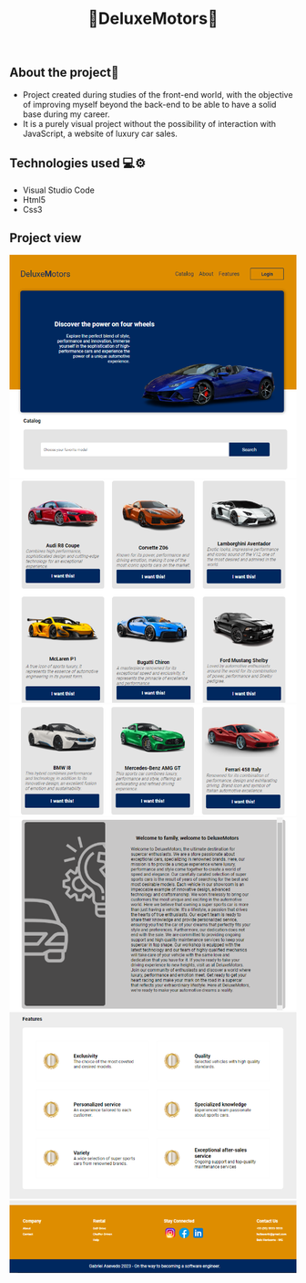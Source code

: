 <div text align="center"> 
  <h1>💎DeluxeMotors💎</h1>
</div>
</br>

## About the project📜
- Project created during studies of the front-end world, with the objective of improving myself beyond the back-end to be able to have a solid base during my career.
- It is a purely visual project without the possibility of interaction with JavaScript, a website of luxury car sales.
  
## Technologies used 💻⚙️ 
- Visual Studio Code 
- Html5 
- Css3
  
## Project view
<p align = "center"> 
  <img alt = "image1" src = "DeluxeMotors/assets/image1.png" />
  <img alt = "image2" src = "DeluxeMotors/assets/image2.png" />
  <img alt = "image3" src = "DeluxeMotors/assets/image3.png" />
  <img alt = "image4" src = "DeluxeMotors/assets/image4.png" />
  <img alt = "image5" src = "DeluxeMotors/assets/image5.png" />
  <img alt = "image6" src = "DeluxeMotors/assets/image6.png" />
</p>
